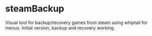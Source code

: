 # steamBackup

Visual tool for backup/recovery games from steam using whiptail for menus.
Initial version, backup and recovery working.
